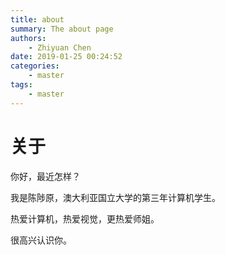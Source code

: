 ```yaml
---
title: about
summary: The about page
authors:
    - Zhiyuan Chen
date: 2019-01-25 00:24:52
categories: 
    - master
tags:
    - master
---
```

# 关于

你好，最近怎样？

我是陈陟原，澳大利亚国立大学的第三年计算机学生。

热爱计算机，热爱视觉，更热爱师姐。

很高兴认识你。
